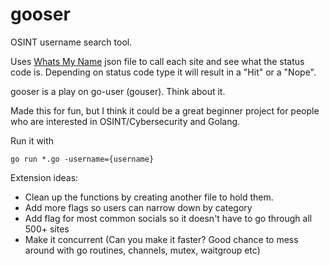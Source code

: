 # gooser

OSINT username search tool.

Uses [Whats My Name](https://github.com/WebBreacher/WhatsMyName) json file to call each site and see what the status code is. Depending on status code type it will result in a "Hit" or a "Nope". 

gooser is a play on go-user (gouser). Think about it. 

Made this for fun, but I think it could be a great beginner project for people who are interested in OSINT/Cybersecurity and Golang.

Run it with
```
go run *.go -username={username}
```

Extension ideas:
- Clean up the functions by creating another file to hold them.
- Add more flags so users can narrow down by category
- Add flag for most common socials so it doesn't have to go through all 500+ sites
- Make it concurrent (Can you make it faster? Good chance to mess around with go routines, channels, mutex, waitgroup etc)